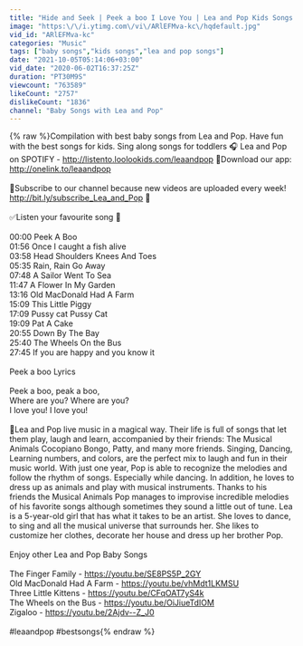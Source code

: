 ```yaml
---
title: "Hide and Seek | Peek a boo I Love You | Lea and Pop Kids Songs | Baby Songs"
image: "https:\/\/i.ytimg.com\/vi\/ARlEFMva-kc\/hqdefault.jpg"
vid_id: "ARlEFMva-kc"
categories: "Music"
tags: ["baby songs","kids songs","lea and pop songs"]
date: "2021-10-05T05:14:06+03:00"
vid_date: "2020-06-02T16:37:25Z"
duration: "PT30M9S"
viewcount: "763589"
likeCount: "2757"
dislikeCount: "1836"
channel: "Baby Songs with Lea and Pop"
---
```

{% raw %}Compilation with best baby songs from Lea and Pop. Have fun with the best songs for kids. Sing along songs for toddlers 🎧 Lea and Pop on SPOTIFY - <a rel="nofollow" target="blank" href="http://listento.loolookids.com/leaandpop">http://listento.loolookids.com/leaandpop</a> 📢Download our app: <a rel="nofollow" target="blank" href="http://onelink.to/leaandpop">http://onelink.to/leaandpop</a><br /><br />🎵Subscribe to our channel because new videos are uploaded every week!  <a rel="nofollow" target="blank" href="http://bit.ly/subscribe_Lea_and_Pop">http://bit.ly/subscribe_Lea_and_Pop</a> 🎼<br /><br />✅Listen your favourite song 💛<br /><br />00:00 Peek A Boo<br />01:56 Once I caught a fish alive<br />03:58 Head Shoulders Knees And Toes<br />05:35 Rain, Rain Go Away<br />07:48 A Sailor Went To Sea<br />11:47 A Flower In My Garden<br />13:16 Old MacDonald Had A Farm<br />15:09 This Little Piggy<br />17:09 Pussy cat Pussy Cat<br />19:09 Pat A Cake<br />20:55 Down By The Bay<br />25:40 The Wheels On the Bus<br />27:45 If you are happy and you know it<br /><br />Peek a boo Lyrics <br /><br />Peek a boo, peak a boo,<br />Where are you? Where are you? <br />I love you! I love you!<br /><br />🎵Lea and Pop live music in a magical way. Their life is full of songs that let them play, laugh and learn, accompanied by their friends: The Musical Animals Cocopiano Bongo, Patty, and many more friends. Singing, Dancing, Learning numbers, and colors, are the perfect mix to laugh and fun in their music world. With just one year, Pop is able to recognize the melodies and follow the rhythm of songs. Especially while dancing. In addition, he loves to dress up as animals and play with musical instruments. Thanks to his friends the Musical Animals Pop manages to improvise incredible melodies of his favorite songs although sometimes they sound a little out of tune. Lea is a 5-year-old girl that has what it takes to be an artist. She loves to dance, to sing and all the musical universe that surrounds her. She likes to customize her clothes, decorate her house and dress up her brother Pop. <br /><br />Enjoy other Lea and Pop Baby Songs <br /><br />The Finger Family - <a rel="nofollow" target="blank" href="https://youtu.be/SE8PS5P_2GY">https://youtu.be/SE8PS5P_2GY</a><br />Old MacDonald Had A Farm - <a rel="nofollow" target="blank" href="https://youtu.be/vhMdt1LKMSU">https://youtu.be/vhMdt1LKMSU</a><br />Three Little Kittens - <a rel="nofollow" target="blank" href="https://youtu.be/CFqOAT7yS4k">https://youtu.be/CFqOAT7yS4k</a><br />The Wheels on the Bus - <a rel="nofollow" target="blank" href="https://youtu.be/OiJiueTdIOM">https://youtu.be/OiJiueTdIOM</a><br />Zigaloo - <a rel="nofollow" target="blank" href="https://youtu.be/2Ajdv--Z_J0">https://youtu.be/2Ajdv--Z_J0</a><br /><br />#leaandpop #bestsongs{% endraw %}
